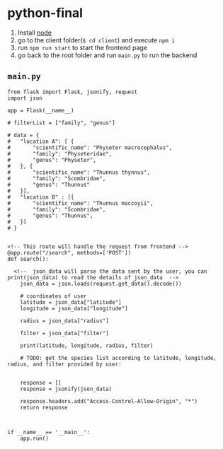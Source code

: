 # python-final

1. Install [node](https://nodejs.org/en/)
2. go to the client folder(`$ cd client`) and execute `npm i`
3. run `npm run start` to start the frontend page
4. go back to the root folder and run `main.py` to run the backend


## `main.py`

```
from flask import Flask, jsonify, request
import json

app = Flask(__name__)

# filterList = ["family", "genus"]

# data = {
# 	"location A": [ {
# 		"scientific_name": "Physeter macrocephalus",
# 		"family": "Physeteridae",
# 		"genus": "Physeter",
# 	}, {
# 		"scientific_name": "Thunnus thynnus",
# 		"family": "Scombridae",
# 		"genus": "Thunnus"
# 	}], 
# 	"location B" : [{
# 		"scientific_name": "Thunnus maccoyii",
# 		"family": "Scombridae",
# 		"genus": "Thunnus",
# 	}]
# }


<!-- This route will handle the request from frontend -->
@app.route("/search", methods=['POST'])
def search():	

  <!--  json_data will parse the data sent by the user, you can print(json_data) to read the details of json_data  -->
	json_data = json.loads(request.get_data().decode())

	# coordinates of user
	latitude = json_data["latitude"]
	longitude = json_data["longitude"]

	radius = json_data["radius"]

	filter = json_data["filter"]
	
	print(latitude, longitude, radius, filter)

	# TODO: get the species list according to latitude, longitude, radius, and filter provided by user: 
  

	response = []
	response = jsonify(json_data)

	response.headers.add("Access-Control-Allow-Origin", "*")
	return response



if __name__ == '__main__':
	app.run()
```
